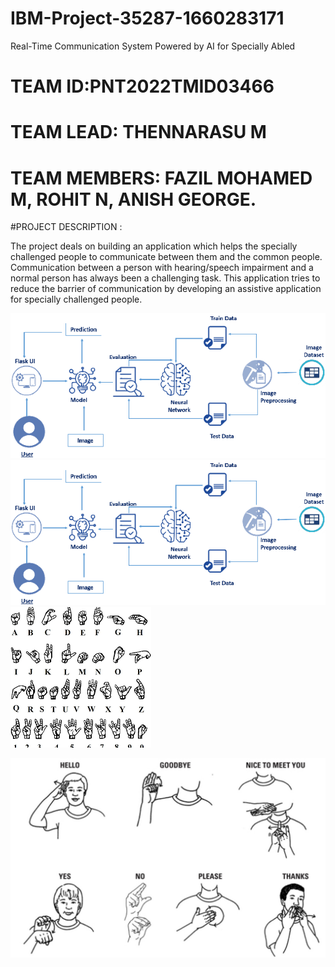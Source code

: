 # IBM-Project-35287-1660283171
Real-Time Communication System Powered by AI for Specially Abled

# TEAM ID:PNT2022TMID03466

# TEAM LEAD: THENNARASU M

# TEAM MEMBERS: FAZIL MOHAMED M, ROHIT N, ANISH GEORGE.

#PROJECT DESCRIPTION :

The project deals on building an application which helps the specially challenged people to communicate between them and the common people. Communication between a person with hearing/speech impairment and a normal person has always been a challenging task. This application tries to reduce the barrier of communication by developing an assistive application for specially challenged people.

![images](https://github.com/Arasu-M/Extras/blob/main/image1.png)    ![images](https://github.com/Arasu-M/Extras/blob/main/image1.png)![images](https://github.com/Arasu-M/Extras/blob/main/image%203.png)

![images](https://github.com/Arasu-M/Extras/blob/main/image%204.jpg)  






